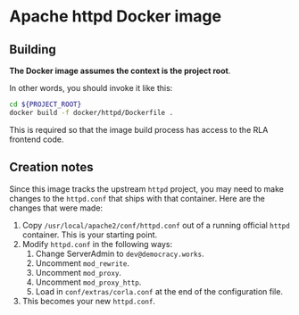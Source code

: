 # Apache httpd Docker image

## Building

**The Docker image assumes the context is the project root**.

In other words, you should invoke it like this:

```sh
cd ${PROJECT_ROOT}
docker build -f docker/httpd/Dockerfile .
```

This is required so that the image build process has access to the RLA frontend
code.

## Creation notes

Since this image tracks the upstream `httpd` project, you may need to make
changes to the `httpd.conf` that ships with that container. Here are the changes
that were made:

1. Copy `/usr/local/apache2/conf/httpd.conf` out of a running official `httpd`
   container. This is your starting point.
2. Modify `httpd.conf` in the following ways:
   1. Change ServerAdmin to `dev@democracy.works`.
   2. Uncomment `mod_rewrite`.
   2. Uncomment `mod_proxy`.
   3. Uncomment `mod_proxy_http`.
   4. Load in `conf/extras/corla.conf` at the end of the configuration file.
3. This becomes your new `httpd.conf`.
